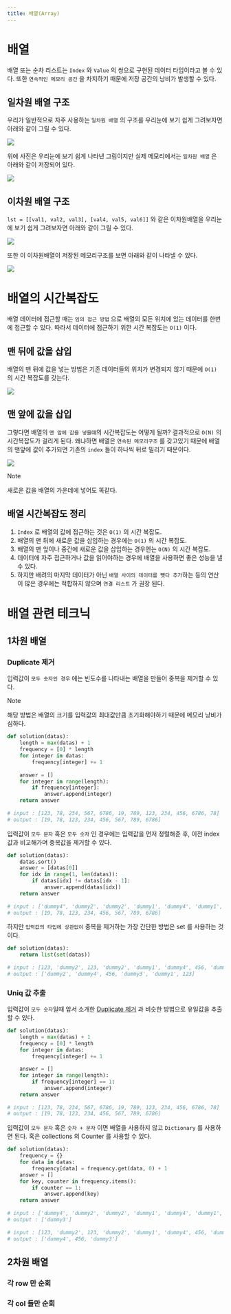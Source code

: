 ```yaml
---
title: 배열(Array)
---
```

# 배열

배열 또는 순차 리스트는 `Index`  와 `Value` 의 쌍으로 구현된 데이터 타입이라고 볼 수 있다.  또한 `연속적인 메모리 공간` 을 차지하기 때문에 저장 공간의 낭비가 발생할 수 있다.

##  일차원 배열 구조

우리가 일반적으로 자주 사용하는 `일차원 배열` 의 구조를 우리눈에 보기 쉽게 그려보자면 아래와 같이 그릴 수 있다.

![](https://raw.githubusercontent.com/Revi1337/BlogImageFactory/main/algorithm/3_array/Pasted%20image%2020240112214752.png)


위에 사진은 우리눈에 보기 쉽게 나타낸 그림이지만 실제 메모리에서는 `일차원 배열` 은  아래와 같이 저장되어 있다.

![](https://raw.githubusercontent.com/Revi1337/BlogImageFactory/main/algorithm/3_array/Pasted%20image%2020240112220201.png)

## 이차원 배열 구조

`lst = [[val1, val2, val3], [val4, val5, val6]]`  와 같은 이차원배열을 우리눈에 보기 쉽게 그려보자면 아래와 같이 그릴 수 있다.

![](https://raw.githubusercontent.com/Revi1337/BlogImageFactory/main/algorithm/3_array/Pasted%20image%2020240112223546.png)


또한 이 이차원배열이 저장된 메모리구조를 보면 아래와 같이 나타낼 수 있다.

![](https://raw.githubusercontent.com/Revi1337/BlogImageFactory/main/algorithm/3_array/Pasted%20image%2020240112223935.png)

# 배열의 시간복잡도

배열 데이터에 접근할 때는 `임의 접근 방법` 으로 배열의 모든 위치에 있는 데이터를 한번에 접근할 수 있다. 따라서 데이터에 접근하기 위한 시간 복잡도는 `O(1)` 이다.

## 맨 뒤에 값을 삽입 

배열의 맨 뒤에 값을 넣는 방법은 기존 데이터들의 위치가 변경되지 않기 때문에 `O(1)` 의 시간 복잡도를 갖는다.

![](https://raw.githubusercontent.com/Revi1337/BlogImageFactory/main/algorithm/3_array/Pasted%20image%2020240112225019.png)

## 맨 앞에 값을 삽입

그렇다면 배열의 `맨 앞에 값을 넣을떄`의 시간복잡도는 어떻게 될까?  결과적으로 `O(N)` 의 시간복잡도가 걸리게 된다. 왜냐하면 배열은 `연속된 메모리구조` 를 갖고있기 때문에 배열의 맨앞에 값이 추가되면 기존의 `index` 들이 하나씩 뒤로 밀리기 때문이다.

![](https://raw.githubusercontent.com/Revi1337/BlogImageFactory/main/algorithm/3_array/Pasted%20image%2020240112225515.png)

> [!note]
> 새로운 값을 배열의 가운데에 넣어도 똑같다.

## 배열 시간복잡도 정리

1. `Index` 로 배열의 값에 접근하는 것은 `O(1)` 의 시간 복잡도.
2. 배열의 맨 뒤에 새로운 값을 삽입하는 경우에는 `O(1)` 의 시간 복잡도.
3. 배열의 맨 앞이나 중간에 새로운 값을 삽입하는 경우엔는 `O(N)` 의 시간 복잡도.
4. 데이터에 자주 접근하거나 값을 읽어야하는 경우에 배열을 사용하면 좋은 성능을 낼 수 있다.
5. 하지만 배려의 마지막 데이터가 아닌 `배열 사이의 데이터를 뻇다 추가`하는 등의 연산이 많은 경우에는 적합하지 않으며 `연결 리스트` 가 권장 된다.

# 배열 관련 테크닉
## 1차원 배열
### Duplicate 제거
입력값이 `모두 숫자인 경우` 에는 빈도수를 나타내는 배열을 만들어 중복을 제거할 수 있다.

> [!note]
>  해당 방법은 배열의 크기를 입력값의 최대값만큼 초기화해야하기 때문에 메모리 낭비가 심하다.


```python {2,3}
def solution(datas):  
    length = max(datas) + 1  
    frequency = [0] * length  
    for integer in datas:  
        frequency[integer] += 1  
  
    answer = []  
    for integer in range(length):  
        if frequency[integer]:  
            answer.append(integer)  
    return answer  
  
# input : [123, 78, 234, 567, 6786, 19, 789, 123, 234, 456, 6786, 78]
# output : [19, 78, 123, 234, 456, 567, 789, 6786]
```

입력값이 `모두 문자` 혹은 `모두 숫자` 인 경우에는 입력값을 먼저 정렬해준 후, 이전 index 값과 비교해가며 중복값을 제거할 수 있다.

```python {2}
def solution(datas):  
    datas.sort()  
    answer = [datas[0]]  
    for idx in range(1, len(datas)):  
        if datas[idx] != datas[idx - 1]:  
            answer.append(datas[idx])  
    return answer  
  
# input : ['dummy4', 'dummy2', 'dummy2', 'dummy1', 'dummy4', 'dummy1', 'dummy3']  
# output : [19, 78, 123, 234, 456, 567, 789, 6786]
```

하지만 `입력값의 타입에 상관없이` 중복을 제거하는 가장 간단한 방법은 set 를 사용하는 것이다.

```python
def solution(datas):  
    return list(set(datas))  
  
# input : [123, 'dummy2', 123, 'dummy2', 'dummy1', 'dummy4', 456, 'dummy1', 'dummy3']  
# output : ['dummy2', 'dummy4', 456, 'dummy3', 'dummy1', 123]
```

### Uniq 값 추출
입력값이 `모두 숫자`일때 앞서 소개한 [Duplicate 제거](배열(Array)#Duplicate%20제거) 과 비슷한 방법으로 유일값을 추출할 수 있다. 

```python {9}
def solution(datas):  
    length = max(datas) + 1  
    frequency = [0] * length  
    for integer in datas:  
        frequency[integer] += 1  
  
    answer = []  
    for integer in range(length):  
        if frequency[integer] == 1:  
            answer.append(integer)  
    return answer  
  
# input : [123, 78, 234, 567, 6786, 19, 789, 123, 234, 456, 6786, 78]  
# output : [19, 78, 123, 234, 456, 567, 789, 6786]
```

입력값이 `모두 문자` 혹은 `숫자 + 문자` 이면 배열을 사용하지 않고 `Dictionary` 를 사용하면 된다. 혹은 collections 의 Counter 를 사용할 수 있다.

```python
def solution(datas):  
    frequency = {}  
    for data in datas:  
        frequency[data] = frequency.get(data, 0) + 1  
    answer = []  
    for key, counter in frequency.items():  
        if counter == 1:  
            answer.append(key)  
    return answer  
  
# input : ['dummy4', 'dummy2', 'dummy2', 'dummy1', 'dummy4', 'dummy1', 'dummy3']  
# output : ['dummy3']  
  
# input : [123, 'dummy2', 123, 'dummy2', 'dummy1', 'dummy4', 456, 'dummy1', 'dummy3']  
# output : ['dummy4', 456, 'dummy3']
```

## 2차원 배열
### 각 row 만 순회
### 각 col 들만 순회

